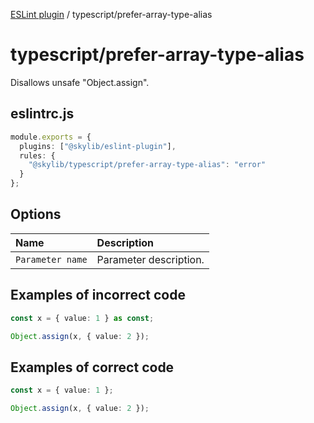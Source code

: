 [ESLint plugin](index.md) / typescript/prefer-array-type-alias

# typescript/prefer-array-type-alias

Disallows unsafe "Object.assign".

## eslintrc.js

```ts
module.exports = {
  plugins: ["@skylib/eslint-plugin"],
  rules: {
    "@skylib/typescript/prefer-array-type-alias": "error"
  }
};
```

## Options

| Name | Description |
| :------ | :------ |
| `Parameter name` | Parameter description. |


## Examples of incorrect code

```ts
const x = { value: 1 } as const;

Object.assign(x, { value: 2 });
```

## Examples of correct code

```ts
const x = { value: 1 };

Object.assign(x, { value: 2 });
```
